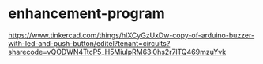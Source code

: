 # enhancement-program
https://www.tinkercad.com/things/hlXCyGzUxDw-copy-of-arduino-buzzer-with-led-and-push-button/editel?tenant=circuits?sharecode=vQODWN4TtcP5_H5MiulpRM63i0hs2r7lTQ469mzuYvk
